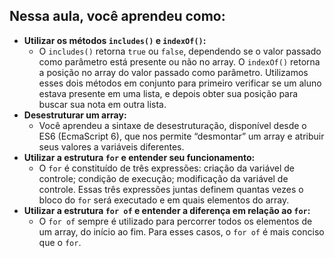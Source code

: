 ## Nessa aula, você aprendeu como:

- **Utilizar os métodos `includes()` e `indexOf()`:**
    - O `includes()` retorna `true` ou `false`, dependendo se o valor passado como parâmetro está presente ou não no array. O `indexOf()` retorna a posição no array do valor passado como parâmetro. Utilizamos esses dois métodos em conjunto para primeiro verificar se um aluno estava presente em uma lista, e depois obter sua posição para buscar sua nota em outra lista.
- **Desestruturar um array:**
    - Você aprendeu a sintaxe de desestruturação, disponível desde o ES6 (EcmaScript 6), que nos permite “desmontar” um array e atribuir seus valores a variáveis diferentes.
- **Utilizar a estrutura `for` e entender seu funcionamento:**
    - O `for` é constituído de três expressões: criação da variável de controle; condição de execução; modificação da variável de controle. Essas três expressões juntas definem quantas vezes o bloco do `for` será executado e em quais elementos do array.
- **Utilizar a estrutura `for of` e entender a diferença em relação ao `for`:**
    - O `for of` sempre é utilizado para percorrer todos os elementos de um array, do início ao fim. Para esses casos, o `for of` é mais conciso que o `for`.